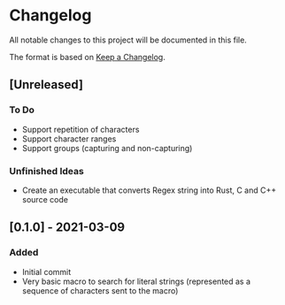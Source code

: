 # Changelog
All notable changes to this project will be documented in this file.

The format is based on [Keep a Changelog](https://keepachangelog.com/en/1.0.0/).

## [Unreleased]
### To Do
- Support repetition of characters
- Support character ranges
- Support groups (capturing and non-capturing)

### Unfinished Ideas
- Create an executable that converts Regex string into Rust, C and C++ source code

## [0.1.0] - 2021-03-09

### Added
- Initial commit
- Very basic macro to search for literal strings (represented as a sequence of characters sent to the macro)
